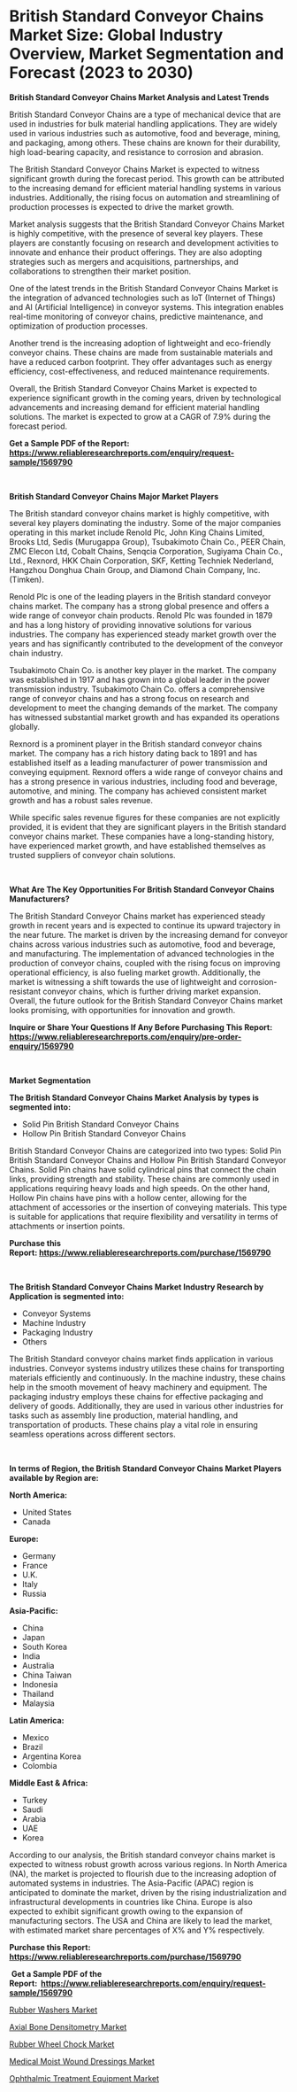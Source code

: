 <p><h1>British Standard Conveyor Chains Market Size: Global Industry Overview, Market Segmentation and Forecast (2023 to 2030)</h1></p><p><strong>British Standard Conveyor Chains Market Analysis and Latest Trends</strong></p>
<p><p>British Standard Conveyor Chains are a type of mechanical device that are used in industries for bulk material handling applications. They are widely used in various industries such as automotive, food and beverage, mining, and packaging, among others. These chains are known for their durability, high load-bearing capacity, and resistance to corrosion and abrasion.</p><p>The British Standard Conveyor Chains Market is expected to witness significant growth during the forecast period. This growth can be attributed to the increasing demand for efficient material handling systems in various industries. Additionally, the rising focus on automation and streamlining of production processes is expected to drive the market growth.</p><p>Market analysis suggests that the British Standard Conveyor Chains Market is highly competitive, with the presence of several key players. These players are constantly focusing on research and development activities to innovate and enhance their product offerings. They are also adopting strategies such as mergers and acquisitions, partnerships, and collaborations to strengthen their market position.</p><p>One of the latest trends in the British Standard Conveyor Chains Market is the integration of advanced technologies such as IoT (Internet of Things) and AI (Artificial Intelligence) in conveyor systems. This integration enables real-time monitoring of conveyor chains, predictive maintenance, and optimization of production processes.</p><p>Another trend is the increasing adoption of lightweight and eco-friendly conveyor chains. These chains are made from sustainable materials and have a reduced carbon footprint. They offer advantages such as energy efficiency, cost-effectiveness, and reduced maintenance requirements.</p><p>Overall, the British Standard Conveyor Chains Market is expected to experience significant growth in the coming years, driven by technological advancements and increasing demand for efficient material handling solutions. The market is expected to grow at a CAGR of 7.9% during the forecast period.</p></p>
<p><strong>Get a Sample PDF of the Report:&nbsp; <a href="https://www.reliableresearchreports.com/enquiry/request-sample/1569790">https://www.reliableresearchreports.com/enquiry/request-sample/1569790</a></strong></p>
<p>&nbsp;</p>
<p><strong>British Standard Conveyor Chains Major Market Players</strong></p>
<p><p>The British standard conveyor chains market is highly competitive, with several key players dominating the industry. Some of the major companies operating in this market include Renold Plc, John King Chains Limited, Brooks Ltd, Sedis (Murugappa Group), Tsubakimoto Chain Co., PEER Chain, ZMC Elecon Ltd, Cobalt Chains, Senqcia Corporation, Sugiyama Chain Co., Ltd., Rexnord, HKK Chain Corporation, SKF, Ketting Techniek Nederland, Hangzhou Donghua Chain Group, and Diamond Chain Company, Inc. (Timken).</p><p>Renold Plc is one of the leading players in the British standard conveyor chains market. The company has a strong global presence and offers a wide range of conveyor chain products. Renold Plc was founded in 1879 and has a long history of providing innovative solutions for various industries. The company has experienced steady market growth over the years and has significantly contributed to the development of the conveyor chain industry.</p><p>Tsubakimoto Chain Co. is another key player in the market. The company was established in 1917 and has grown into a global leader in the power transmission industry. Tsubakimoto Chain Co. offers a comprehensive range of conveyor chains and has a strong focus on research and development to meet the changing demands of the market. The company has witnessed substantial market growth and has expanded its operations globally.</p><p>Rexnord is a prominent player in the British standard conveyor chains market. The company has a rich history dating back to 1891 and has established itself as a leading manufacturer of power transmission and conveying equipment. Rexnord offers a wide range of conveyor chains and has a strong presence in various industries, including food and beverage, automotive, and mining. The company has achieved consistent market growth and has a robust sales revenue.</p><p>While specific sales revenue figures for these companies are not explicitly provided, it is evident that they are significant players in the British standard conveyor chains market. These companies have a long-standing history, have experienced market growth, and have established themselves as trusted suppliers of conveyor chain solutions.</p></p>
<p>&nbsp;</p>
<p><strong>What Are The Key Opportunities For British Standard Conveyor Chains Manufacturers?</strong></p>
<p><p>The British Standard Conveyor Chains market has experienced steady growth in recent years and is expected to continue its upward trajectory in the near future. The market is driven by the increasing demand for conveyor chains across various industries such as automotive, food and beverage, and manufacturing. The implementation of advanced technologies in the production of conveyor chains, coupled with the rising focus on improving operational efficiency, is also fueling market growth. Additionally, the market is witnessing a shift towards the use of lightweight and corrosion-resistant conveyor chains, which is further driving market expansion. Overall, the future outlook for the British Standard Conveyor Chains market looks promising, with opportunities for innovation and growth.</p></p>
<p><strong>Inquire or Share Your Questions If Any Before Purchasing This Report: <a href="https://www.reliableresearchreports.com/enquiry/pre-order-enquiry/1569790">https://www.reliableresearchreports.com/enquiry/pre-order-enquiry/1569790</a></strong></p>
<p>&nbsp;</p>
<p><strong>Market Segmentation</strong></p>
<p><strong>The British Standard Conveyor Chains Market Analysis by types is segmented into:</strong></p>
<p><ul><li>Solid Pin British Standard Conveyor Chains</li><li>Hollow Pin British Standard Conveyor Chains</li></ul></p>
<p><p>British Standard Conveyor Chains are categorized into two types: Solid Pin British Standard Conveyor Chains and Hollow Pin British Standard Conveyor Chains. Solid Pin chains have solid cylindrical pins that connect the chain links, providing strength and stability. These chains are commonly used in applications requiring heavy loads and high speeds. On the other hand, Hollow Pin chains have pins with a hollow center, allowing for the attachment of accessories or the insertion of conveying materials. This type is suitable for applications that require flexibility and versatility in terms of attachments or insertion points.</p></p>
<p><strong>Purchase this Report:&nbsp;<a href="https://www.reliableresearchreports.com/purchase/1569790">https://www.reliableresearchreports.com/purchase/1569790</a></strong></p>
<p>&nbsp;</p>
<p><strong>The British Standard Conveyor Chains Market Industry Research by Application is segmented into:</strong></p>
<p><ul><li>Conveyor Systems</li><li>Machine Industry</li><li>Packaging Industry</li><li>Others</li></ul></p>
<p><p>The British Standard conveyor chains market finds application in various industries. Conveyor systems industry utilizes these chains for transporting materials efficiently and continuously. In the machine industry, these chains help in the smooth movement of heavy machinery and equipment. The packaging industry employs these chains for effective packaging and delivery of goods. Additionally, they are used in various other industries for tasks such as assembly line production, material handling, and transportation of products. These chains play a vital role in ensuring seamless operations across different sectors.</p></p>
<p>&nbsp;</p>
<p><strong>In terms of Region, the British Standard Conveyor Chains Market Players available by Region are:</strong></p>
<p>
    <p> <strong> North America: </strong>
        <ul>
            <li>United States</li>
            <li>Canada</li>
        </ul>
        </p> 
    <p> <strong> Europe: </strong>
        <ul>
            <li>Germany</li>
            <li>France</li>
            <li>U.K.</li>
            <li>Italy</li>
            <li>Russia</li>
        </ul>
        </p> 
    <p> <strong> Asia-Pacific: </strong>
        <ul>
            <li>China</li>
            <li>Japan</li>
            <li>South Korea</li>
            <li>India</li>
            <li>Australia</li>
            <li>China Taiwan</li>
            <li>Indonesia</li>
            <li>Thailand</li>
            <li>Malaysia</li>
        </ul>
        </p> 
    <p> <strong> Latin America: </strong>
        <ul>
            <li>Mexico</li>
            <li>Brazil</li>
            <li>Argentina Korea</li>
            <li>Colombia</li>
        </ul>
        </p> 
    <p> <strong> Middle East & Africa: </strong>
        <ul>
            <li>Turkey</li>
            <li>Saudi</li>
            <li>Arabia</li>
            <li>UAE</li>
            <li>Korea</li>
        </ul>
    </p>
    </p>
<p><p>According to our analysis, the British standard conveyor chains market is expected to witness robust growth across various regions. In North America (NA), the market is projected to flourish due to the increasing adoption of automated systems in industries. The Asia-Pacific (APAC) region is anticipated to dominate the market, driven by the rising industrialization and infrastructural developments in countries like China. Europe is also expected to exhibit significant growth owing to the expansion of manufacturing sectors. The USA and China are likely to lead the market, with estimated market share percentages of X% and Y% respectively.</p></p>
<p><strong>Purchase this Report: <a href="https://www.reliableresearchreports.com/purchase/1569790">https://www.reliableresearchreports.com/purchase/1569790</a></strong></p>
<p>&nbsp;<strong>Get a Sample PDF of the Report:&nbsp;&nbsp;<a href="https://www.reliableresearchreports.com/enquiry/request-sample/1569790">https://www.reliableresearchreports.com/enquiry/request-sample/1569790</a></strong></p>
<p><strong></strong></p>
<p><p><a href="https://github.com/ChiragRp1/Market-Research-Report-List-1/blob/main/rubber-washers-market.md">Rubber Washers Market</a></p><p><a href="https://medium.com/@abbieparker1964/axial-bone-densitometry-nbsp-market-focuses-on-market-share-size-and-projected-forecast-till-2030-56d53ac96134">Axial Bone Densitometry Market</a></p><p><a href="https://github.com/BryceTownsendr/Market-Research-Report-List-1/blob/main/rubber-wheel-chock-market.md">Rubber Wheel Chock Market</a></p><p><a href="https://medium.com/@isidrowolff1966/medical-moist-wound-dressings-market-insights-into-market-cagr-market-trends-and-growth-e4c93cd9acb5">Medical Moist Wound Dressings Market</a></p><p><a href="https://www.linkedin.com/pulse/ophthalmic-treatment-equipment-market-research-report-res5e/">Ophthalmic Treatment Equipment Market</a></p></p>